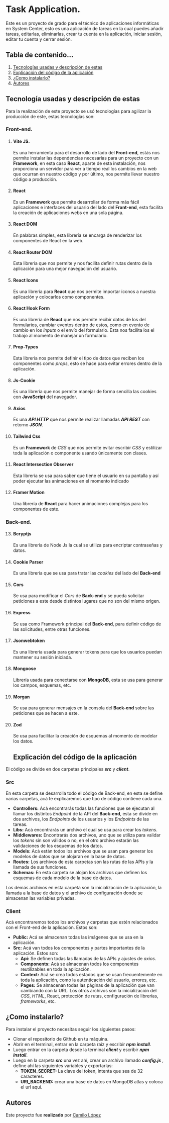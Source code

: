 # Task Application.

Este es un proyecto de grado para el técnico de aplicaciones informáticas en System Center, esto es una aplicación de tareas en la cual puedes añadir tareas, editarlas, eliminarlas, crear tu cuenta en la aplicación, iniciar sesión, editar tu cuenta y cerrar sesión.

## Tabla de contenido…

1.  <a href="#tecnologia-usadas">Tecnologías usadas y descripción de estas</a>
2.  <a href="#codigo">Explicación del código de la aplicación</a>
3.  <a href="#instalacion">¿Como instalarlo?</a>
4.  <a href="#autores">Autores</a>

<h2 id="tecnologia-usadas">Tecnología usadas y descripción de estas</h2>
Para la realización de este proyecto se usó tecnologías para agilizar la producción de este, estas tecnologías son:

### Front-end.

1.  #### Vite JS.
    Es una herramienta para el desarrollo de lado del **Front-end**, estás nos permite instalar las dependencias necesarias para un proyecto con un **Framework**, en esta caso **React**, aparte de esta instalación, nos proporciona un servidor para ver a tiempo real los cambios en la web que ocurran en nuestro código y por último, nos permite llevar nuestro código a producción.
2.  #### React
    Es un **Framework** que permite desarrollar de forma más fácil aplicaciones e interfaces del usuario del lado del **Front-end**, esta facilita la creación de aplicaciones webs en una sola página.
3.  #### React DOM
    En palabras simples, esta librería se encarga de renderizar los componentes de React en la web.
4.  #### React Router DOM
    Esta librería que nos permite y nos facilita definir rutas dentro de la aplicación para una mejor navegación del usuario.
5.  #### React Icons
    Es una librería para **React** que nos permite importar iconos a nuestra aplicación y colocarlos como componentes.
6.  #### React Hook Form
    Es una librería de **React** que nos permite recibir datos de los del formularios, cambiar eventos dentro de estos, como en evento de cambio en los _inputs_ o el envío del formulario. Esta nos facilita los el trabajo al momento de manejar un formulario.
7.  #### Prop-Types
    Esta librería nos permite definir el tipo de datos que reciben los componentes como _props_, esto se hace para evitar errores dentro de la aplicación.
8.  #### Js-Cookie
    Es una librería que nos permite manejar de forma sencilla las cookies con **JavaScript** del navegador.
9.  #### Axios
    Es una **_API HTTP_** que nos permite realizar llamadas **_API REST_** con retorno **_JSON_**.
10. #### Tailwind Css
    Es un **Framework** de _CSS_ que nos permite evitar escribir _CSS_ y estilizar toda la aplicación o componente usando únicamente con clases.
11. #### React Intersection Observer
    Esta librería se usa para saber que tiene el usuario en su pantalla y así poder ejecutar las animaciones en el momento indicado
12. #### Framer Motion
    Una librería de **React** para hacer animaciones complejas para los componentes de este.

### Back-end.

13. #### Bcryptjs
    Es una librería de Node Js la cual se utiliza para encriptar contraseñas y datos.
14. #### Cookie Parser
    Es una librería que se usa para tratar las _cookies_ del lado del **Back-end**
15. #### Cors
    Se usa para modificar el _Cors_ de **Back-end** y se pueda solicitar peticiones a este desde distintos lugares que no son del mismo origen.
16. #### Express
    Se usa como Framework principal del **Back-end**, para definir código de las solicitudes, entre otras funciones.
17. #### Jsonwebtoken
    Es una librería usada para generar tokens para que los usuarios puedan mantener su sesión iniciada.
18. #### Mongoose
    Librería usada para conectarse con **MongoDB**, esta se usa para generar los campos, esquemas, etc.
19. #### Morgan
    Se usa para generar mensajes en la consola del **Back-end** sobre las peticiones que se hacen a este.
20. #### Zod
    Se usa para facilitar la creación de esquemas al momento de modelar los datos.
    <h2 id="codigo">Explicación del código de la aplicación</h2>

El código se divide en dos carpetas principales **_src_** y **_client_**.

### Src

En esta carpeta se desarrolla todo el código de Back-end, en esta se define varias carpetas, acá te explicaremos que tipo de código contiene cada una.

- **Controllers:** Acá encontrarás todas las funciones que se ejecutan al llamar los distintos _Endpoint_ de la API del **Back-end**, esta se divide en dos archivos, los _Endpoints_ de los usuarios y los _Endpoints_ de las tareas.
- **Libs:** Acá encontrarás un archivo el cual se usa para crear los _tokens_.
- **Middlewares:** Encontrarás dos archivos, uno que se utiliza para validar los _tokens_ sin son válidos o no, en el otro archivo estarán las validaciones de los esquemas de los datos.
- **Models:** Acá están todos los archivos que se usan para generar los modelos de datos que se alojaran en la base de datos.
- **Routes:** Los archivos de esta carpetas son las rutas de las APIs y la llamada de sus funciones.
- **Schemas:** En esta carpeta se alojan los archivos que definen los esquemas de cada modelo de la base de datos.

Los demás archivos en esta carpeta son la inicialización de la aplicación, la llamada a la base de datos y el archivo de configuración donde se almacenan las variables privadas.

### Client

Acá encontraremos todos los archivos y carpetas que estén relacionados con el Front-end de la aplicación. Estos son:

- **Public:** Acá se almacenan todas las imágenes que se usa en la aplicación.
- **Src:** Acá van todos los componentes y partes importantes de la aplicación. Estos son: 
    - **Api:** Se definen todas las llamadas de las APIs y ajustes de _axios_.
    - **Components:** Acá se almacenan todos los componentes reutilizables en toda la aplicación.
    - **Context:** Acá se crea todos estados que se usan frecuentemente en toda la aplicación, como la autenticación del usuario, errores, etc. 
    - **Pages:** Se almacenan todas las páginas de la aplicación que van cambiando con la URL.
  Los otros archivos son la inicialización del _CSS_, _HTML_, React, protección de rutas, configuración de librerías, _frameworks_, etc.

<h2 id="instalacion">¿Como instalarlo?</h2>

Para instalar el proyecto necesitas seguir los siguientes pasos:

- Clonar el repositorio de Github en tu máquina.
- Abrir en el terminal, entrar en la carpeta raíz y escribir **_npm install_**.
- Luego entrar en la carpeta desde la terminal **_client_** y escribir **_npm install_**.
- Luego en la carpeta **_src_** una vez ahí, crear un archivo llamado **_config.js_** , define ahí las siguientes variables y exportarlas: 
    - **TOKEN_SECRET:** La clave del token, intenta que sea de 32 caracteres. 
    - **URI_BACKEND:** crear una base de datos en MongoDB atlas y coloca el url aquí.

<h2 id="autores">Autores</h2>

Este proyecto fue **realizado** por [Camilo López](https://github.com/CamiloLopez15)
